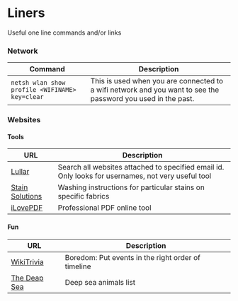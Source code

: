 # Liners
Useful one line commands and/or links 

### Network

| Command | Description |
| --- | --- |
| `netsh wlan show profile <WIFINAME> key=clear` | This is used when you are connected to a wifi network and you want to see the password you used in the past. |


### Websites
#### Tools
| URL | Description |
| --- | --- |
| [Lullar](https://www.lullar.com/) | Search all websites attached to specified email id. Only looks for usernames, not very useful tool |
|[Stain Solutions](https://web.extension.illinois.edu/stain/)| Washing instructions for particular stains on specific fabrics|
|[iLovePDF](https://www.ilovepdf.com/)|Professional PDF online tool|

#### Fun
| URL | Description |
| --- | --- |
| [WikiTrivia](https://wikitrivia.tomjwatson.com/) | Boredom: Put events in the right order of timeline |
|[The Deap Sea](https://neal.fun/deep-sea/)|Deep sea animals list|
